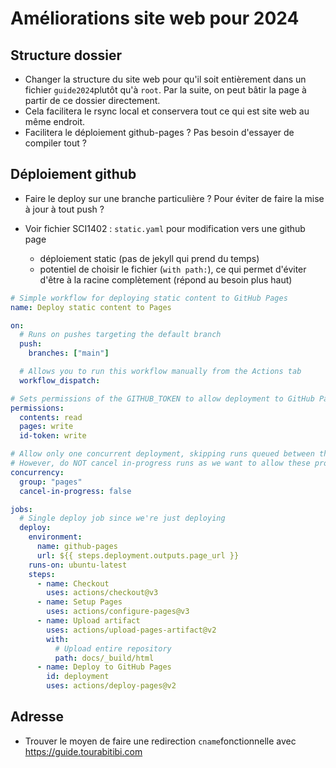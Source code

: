 # Améliorations site web pour 2024

## Structure dossier

- Changer la structure du site web pour qu'il soit entièrement dans un fichier `guide2024`plutôt qu'à `root`. Par la suite, on peut bâtir la page à partir de ce dossier directement.
- Cela facilitera le rsync local et conservera tout ce qui est site web au même endroit.
- Facilitera le déploiement github-pages ? Pas besoin d'essayer de compiler tout ?

## Déploiement github

- Faire le deploy sur une branche particulière ? Pour éviter de faire la mise à jour à tout push ?

- Voir fichier SCI1402 : `static.yaml` pour modification vers une github page
  - déploiement static (pas de jekyll qui prend du temps)
  - potentiel de choisir le fichier (`with path:`), ce qui permet d'éviter d'être à la racine complètement (répond au besoin plus haut)

```yaml
# Simple workflow for deploying static content to GitHub Pages
name: Deploy static content to Pages

on:
  # Runs on pushes targeting the default branch
  push:
    branches: ["main"]

  # Allows you to run this workflow manually from the Actions tab
  workflow_dispatch:

# Sets permissions of the GITHUB_TOKEN to allow deployment to GitHub Pages
permissions:
  contents: read
  pages: write
  id-token: write

# Allow only one concurrent deployment, skipping runs queued between the run in-progress and latest queued.
# However, do NOT cancel in-progress runs as we want to allow these production deployments to complete.
concurrency:
  group: "pages"
  cancel-in-progress: false

jobs:
  # Single deploy job since we're just deploying
  deploy:
    environment:
      name: github-pages
      url: ${{ steps.deployment.outputs.page_url }}
    runs-on: ubuntu-latest
    steps:
      - name: Checkout
        uses: actions/checkout@v3
      - name: Setup Pages
        uses: actions/configure-pages@v3
      - name: Upload artifact
        uses: actions/upload-pages-artifact@v2
        with:
          # Upload entire repository
          path: docs/_build/html
      - name: Deploy to GitHub Pages
        id: deployment
        uses: actions/deploy-pages@v2
```

## Adresse

- Trouver le moyen de faire une redirection `cname`fonctionnelle avec https://guide.tourabitibi.com
